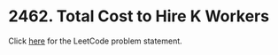 # 2462. Total Cost to Hire K Workers

Click [here](https://leetcode.com/problems/total-cost-to-hire-k-workers/description/)
for the LeetCode problem statement.
